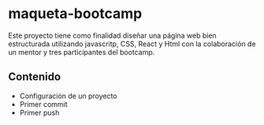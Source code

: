 # maqueta-bootcamp

Este proyecto tiene como finalidad diseñar una página web bien estructurada utilizando javascritp, CSS, React y Html con la colaboración de un mentor y tres participantes del bootcamp.

## Contenido

- Configuración de un proyecto
- Primer commit
- Primer push